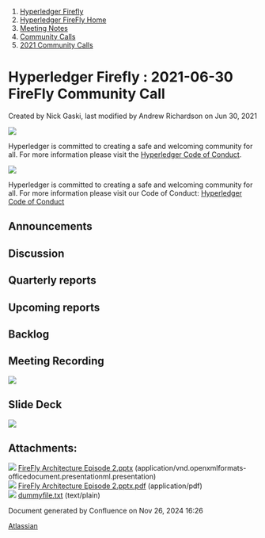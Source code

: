 1. [Hyperledger Firefly](index.html)
2. [Hyperledger FireFly Home](Hyperledger-FireFly-Home_20152345.html)
3. [Meeting Notes](Meeting-Notes_20156412.html)
4. [Community Calls](Community-Calls_20154671.html)
5. [2021 Community Calls](2021-Community-Calls_20156413.html)

# Hyperledger Firefly : 2021-06-30 FireFly Community Call

Created by Nick Gaski, last modified by Andrew Richardson on Jun 30, 2021

![](https://wiki.hyperledger.org/download/attachments/2392771/welcome.png?version=2&modificationDate=1572450107000&api=v2)

Hyperledger is committed to creating a safe and welcoming community for all. For more information please visit the [Hyperledger Code of Conduct](https://lf-hyperledger.atlassian.net/wiki/spaces/HYP/pages/19595281/Hyperledger+Code+of+Conduct).

![](https://wiki.hyperledger.org/download/attachments/29034696/Antitrustnotice.png?version=1&modificationDate=1581695654000&api=v2)

Hyperledger is committed to creating a safe and welcoming community for all. For more information please visit our Code of Conduct: [Hyperledger Code of Conduct](https://lf-hyperledger.atlassian.net/wiki/spaces/HYP/pages/19595281/Hyperledger+Code+of+Conduct)

## Announcements

## Discussion

## Quarterly reports

## Upcoming reports

## Backlog

## Meeting Recording

![](plugins/servlet/confluence/placeholder/unknown-attachment)

## Slide Deck

[![](attachments/thumbnails/20154683/20156427)](attachments/20154683/20156427.pdf)

## Attachments:

![](images/icons/bullet_blue.gif) [FireFly Architecture Episode 2.pptx](attachments/20154683/20156423.pptx) (application/vnd.openxmlformats-officedocument.presentationml.presentation)  
![](images/icons/bullet_blue.gif) [FireFly Architecture Episode 2.pptx.pdf](attachments/20154683/20156427.pdf) (application/pdf)  
![](images/icons/bullet_blue.gif) [dummyfile.txt](attachments/20154683/20156425.txt) (text/plain)

Document generated by Confluence on Nov 26, 2024 16:26

[Atlassian](http://www.atlassian.com/)
